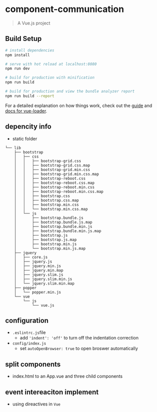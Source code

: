 # component-communication

> A Vue.js project

## Build Setup

``` bash
# install dependencies
npm install

# serve with hot reload at localhost:8080
npm run dev

# build for production with minification
npm run build

# build for production and view the bundle analyzer report
npm run build --report
```

For a detailed explanation on how things work, check out the [guide](http://vuejs-templates.github.io/webpack/) and [docs for vue-loader](http://vuejs.github.io/vue-loader).

## depencity info
* static folder
```text
└── lib
    ├── bootstrap
    │   ├── css
    │   │   ├── bootstrap-grid.css
    │   │   ├── bootstrap-grid.css.map
    │   │   ├── bootstrap-grid.min.css
    │   │   ├── bootstrap-grid.min.css.map
    │   │   ├── bootstrap-reboot.css
    │   │   ├── bootstrap-reboot.css.map
    │   │   ├── bootstrap-reboot.min.css
    │   │   ├── bootstrap-reboot.min.css.map
    │   │   ├── bootstrap.css
    │   │   ├── bootstrap.css.map
    │   │   ├── bootstrap.min.css
    │   │   └── bootstrap.min.css.map
    │   └── js
    │       ├── bootstrap.bundle.js
    │       ├── bootstrap.bundle.js.map
    │       ├── bootstrap.bundle.min.js
    │       ├── bootstrap.bundle.min.js.map
    │       ├── bootstrap.js
    │       ├── bootstrap.js.map
    │       ├── bootstrap.min.js
    │       └── bootstrap.min.js.map
    ├── jquery
    │   ├── core.js
    │   ├── jquery.js
    │   ├── jquery.min.js
    │   ├── jquery.min.map
    │   ├── jquery.slim.js
    │   ├── jquery.slim.min.js
    │   └── jquery.slim.min.map
    ├── popper
    │   └── popper.min.js
    └── vue
        └── js
            └── vue.js

```

## configuration
* `.eslintrc.js`file
  * add `'indent': 'off'` to turn off the indentation correction
* `config/index.js`
  * set `autoOpenBrowser: true` to open broswer automatically

## split components
* index.html to an App.vue and three child components

## event intereaciton implement

* using direactives in `Vue` 
